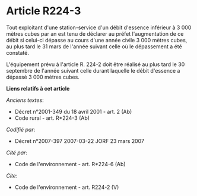 # Article R224-3

Tout exploitant d'une station-service d'un débit d'essence inférieur à 3 000 mètres cubes par an est tenu de déclarer au
préfet l'augmentation de ce débit si celui-ci dépasse au cours d'une année civile 3 000 mètres cubes, au plus tard le 31 mars
de l'année suivant celle où le dépassement a été constaté. 

L'équipement prévu à l'article R. 224-2 doit être réalisé au plus tard le 30 septembre de l'année suivant celle durant
laquelle le débit d'essence a dépassé 3 000 mètres cubes.

**Liens relatifs à cet article**

_Anciens textes_:

  - Décret n°2001-349 du 18 avril 2001 - art. 2 (Ab)
  - Code rural - art. R*224-3 (Ab)

_Codifié par_:

  - Décret n°2007-397 2007-03-22 JORF 23 mars 2007

_Cité par_:

  - Code de l'environnement - art. R*224-6 (Ab)

_Cite_:

  - Code de l'environnement - art. R224-2 (V)
